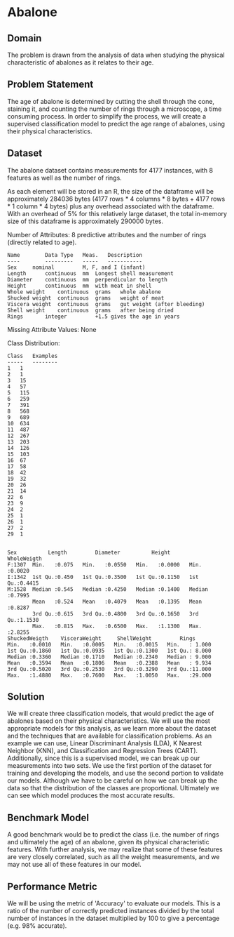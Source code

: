 # Abalone #

## Domain ##
The problem is drawn from the analysis of data when studying the physical characteristic of abalones as it relates to their age.

## Problem Statement ##
The age of abalone is determined by cutting the shell through the cone, staining it, and counting the number of rings through a microscope, a time consuming process. In order to simplify the process, we will create a supervised classification model to predict the age range of abalones, using their physical characteristics.

## Dataset ##
The abalone dataset contains measurements for 4177 instances, with 8 features as well as the number of rings.


As each element will be stored in an R, the size of the dataframe will be approximately 284036 bytes (4177 rows * 4 columns * 8 bytes + 4177 rows * 1 column * 4 bytes) plus any overhead associated with the dataframe. With an overhead of 5% for this relatively large dataset, the total in-memory size of this dataframe is approximately 290000 bytes.

Number of Attributes: 8 predictive attributes and the number of rings (directly related to age).


	Name		Data Type	Meas.	Description
	----		---------	-----	-----------
	Sex		nominal			M, F, and I (infant)
	Length		continuous	mm	Longest shell measurement
	Diameter	continuous	mm	perpendicular to length
	Height		continuous	mm	with meat in shell
	Whole weight	continuous	grams	whole abalone
	Shucked weight	continuous	grams	weight of meat
	Viscera weight	continuous	grams	gut weight (after bleeding)
	Shell weight	continuous	grams	after being dried
	Rings		integer			+1.5 gives the age in years


Missing Attribute Values: None

Class Distribution:

	Class	Examples
	-----	--------
	1	1
	2	1
	3	15
	4	57
	5	115
	6	259
	7	391
	8	568
	9	689
	10	634
	11	487
	12	267
	13	203
	14	126
	15	103
	16	67
	17	58
	18	42
	19	32
	20	26
	21	14
	22	6
	23	9
	24	2
	25	1
	26	1
	27	2
	29	1


    Sex          Length         Diameter          Height        WholeWeigth    
    F:1307  Min.   :0.075   Min.   :0.0550   Min.   :0.0000   Min.   :0.0020  
    I:1342  1st Qu.:0.450   1st Qu.:0.3500   1st Qu.:0.1150   1st Qu.:0.4415  
    M:1528  Median :0.545   Median :0.4250   Median :0.1400   Median :0.7995  
            Mean   :0.524   Mean   :0.4079   Mean   :0.1395   Mean   :0.8287  
            3rd Qu.:0.615   3rd Qu.:0.4800   3rd Qu.:0.1650   3rd Qu.:1.1530  
            Max.   :0.815   Max.   :0.6500   Max.   :1.1300   Max.   :2.8255  
    ShuckedWeigth    VisceraWeight     ShellWeight         Rings       
    Min.   :0.0010   Min.   :0.0005   Min.   :0.0015   Min.   : 1.000  
    1st Qu.:0.1860   1st Qu.:0.0935   1st Qu.:0.1300   1st Qu.: 8.000  
    Median :0.3360   Median :0.1710   Median :0.2340   Median : 9.000  
    Mean   :0.3594   Mean   :0.1806   Mean   :0.2388   Mean   : 9.934  
    3rd Qu.:0.5020   3rd Qu.:0.2530   3rd Qu.:0.3290   3rd Qu.:11.000  
    Max.   :1.4880   Max.   :0.7600   Max.   :1.0050   Max.   :29.000



## Solution ##

We will create three classification models, that would predict the age of abalones based on their physical characteristics. We will use the most appropriate models for this analysis, as we learn more about the dataset and the techniques that are available for classification problems. As an example we can use, Linear Discriminant Analysis (LDA), K Nearest Neighbor (KNN), and Classification and Regression Trees (CART). Additionally, since this is a supervised model, we can break up our measurements into two sets. We use the first portion of the dataset for training and developing the models, and use the second portion to validate our models. Although we have to be careful on how we can break up the data so that the distribution of the classes are proportional. Ultimately we can see which model produces the most accurate results.

## Benchmark Model ##

A good benchmark would be to predict the class (i.e. the number of rings and ultimately the age) of an abalone, given its physical characteristic features. With further analysis, we may realize that some of these features are very closely correlated, such as all the weight measurements, and we may not use all of these features in our model.

## Performance Metric ##

We will be using the metric of 'Accuracy' to evaluate our models. This is a ratio of the number of correctly predicted instances divided by the total number of instances in the dataset multiplied by 100 to give a percentage (e.g. 98% accurate).
